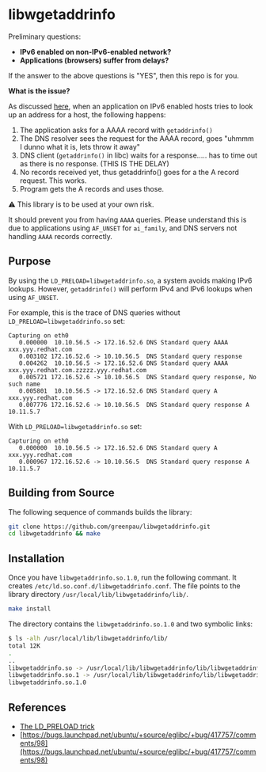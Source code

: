 # libwgetaddrinfo

Preliminary questions:

* **IPv6 enabled on non-IPv6-enabled network?**
* **Applications (browsers) suffer from delays?**

If the answer to the above questions is "YES", then this repo
is for you.

**What is the issue?**

As discussed [here](https://bugs.launchpad.net/ubuntu/+source/eglibc/+bug/417757?comments=all),
when an application on IPv6 enabled hosts tries to look up an address
for a host, the following happens:

1. The application asks for a AAAA record with `getaddrinfo()`
2. The DNS resolver sees the request for the AAAA record, goes "uhmmm I dunno what it is, lets throw it away"
3. DNS client (`getaddrinfo()` in libc) waits for a response..... has
  to time out as there is no response. (THIS IS THE DELAY)
4. No records received yet, thus getaddrinfo() goes for a the A record
  request. This works.
5. Program gets the A records and uses those.

:warning: This library is to be used at your own risk.

It should prevent you from having `AAAA` queries. Please understand
this is due to applications using `AF_UNSET` for `ai_family`, and DNS
servers not handling `AAAA` records correctly.

## Purpose

By using the `LD_PRELOAD=libwgetaddrinfo.so`, a system avoids making
IPv6 lookups. However, `getaddrinfo()` will perform IPv4 and IPv6
lookups when using `AF_UNSET`.

For example, this is the trace of DNS queries without `LD_PRELOAD=libwgetaddrinfo.so` set:

```
Capturing on eth0
   0.000000  10.10.56.5 -> 172.16.52.6 DNS Standard query AAAA xxx.yyy.redhat.com
   0.003102 172.16.52.6 -> 10.10.56.5  DNS Standard query response
   0.004262  10.10.56.5 -> 172.16.52.6 DNS Standard query AAAA xxx.yyy.redhat.com.zzzzz.yyy.redhat.com
   0.005721 172.16.52.6 -> 10.10.56.5  DNS Standard query response, No such name
   0.005801  10.10.56.5 -> 172.16.52.6 DNS Standard query A xxx.yyy.redhat.com
   0.007776 172.16.52.6 -> 10.10.56.5  DNS Standard query response A 10.11.5.7
```

With `LD_PRELOAD=libwgetaddrinfo.so` set:

```
Capturing on eth0
   0.000000  10.10.56.5 -> 172.16.52.6 DNS Standard query A xxx.yyy.redhat.com
   0.000967 172.16.52.6 -> 10.10.56.5  DNS Standard query response A 10.11.5.7
```

## Building from Source

The following sequence of commands builds the library:

```bash
git clone https://github.com/greenpau/libwgetaddrinfo.git
cd libwgetaddrinfo && make
```

## Installation

Once you have `libwgetaddrinfo.so.1.0`, run the following commant.
It creates `/etc/ld.so.conf.d/libwgetaddrinfo.conf`. The file points
to the library directory `/usr/local/lib/libwgetaddrinfo/lib/`.

```bash
make install
```

The directory contains the `libwgetaddrinfo.so.1.0` and two symbolic links:

```bash
$ ls -alh /usr/local/lib/libwgetaddrinfo/lib/
total 12K
.
..
libwgetaddrinfo.so -> /usr/local/lib/libwgetaddrinfo/lib/libwgetaddrinfo.so.1
libwgetaddrinfo.so.1 -> /usr/local/lib/libwgetaddrinfo/lib/libwgetaddrinfo.so.1.0
libwgetaddrinfo.so.1.0
```

## References

* [The LD_PRELOAD trick](http://www.goldsborough.me/c/low-level/kernel/2016/08/29/16-48-53-the_-ld_preload-_trick/)
* [https://bugs.launchpad.net/ubuntu/+source/eglibc/+bug/417757/comments/98](https://bugs.launchpad.net/ubuntu/+source/eglibc/+bug/417757/comments/98)
